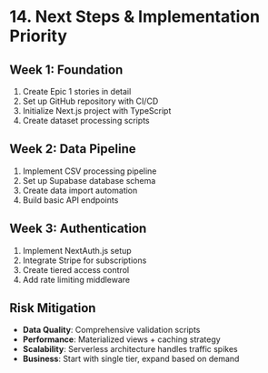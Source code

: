 # 14. Next Steps & Implementation Priority

## Week 1: Foundation
1. Create Epic 1 stories in detail
2. Set up GitHub repository with CI/CD
3. Initialize Next.js project with TypeScript
4. Create dataset processing scripts

## Week 2: Data Pipeline
1. Implement CSV processing pipeline
2. Set up Supabase database schema
3. Create data import automation
4. Build basic API endpoints

## Week 3: Authentication
1. Implement NextAuth.js setup
2. Integrate Stripe for subscriptions
3. Create tiered access control
4. Add rate limiting middleware

## Risk Mitigation
- **Data Quality**: Comprehensive validation scripts
- **Performance**: Materialized views + caching strategy
- **Scalability**: Serverless architecture handles traffic spikes
- **Business**: Start with single tier, expand based on demand
